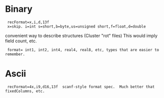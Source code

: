 # Binary

```
 recFormat=x,i,d,13f
 x=skip. i=int s=short,b=byte,us=unsigned short,f=float,d=double
```

convenient way to describe structures (Cluster "rot" files) This would
imply field count, etc.

```
 format= int1, int2, int4, real4, real8, etc, types that are easier to remember.
```

# Ascii

```
 recFormat=4x,i9,d16,13f  scanf-style format spec.  Much better that fixedColumns, etc.
```

